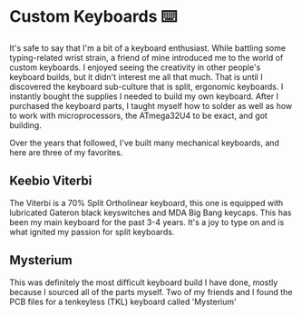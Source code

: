 # Custom Keyboards ⌨️
It's safe to say that I'm a bit of a keyboard enthusiast. 
While battling some typing-related wrist strain, a friend of mine introduced me to the world of custom keyboards.
I enjoyed seeing the creativity in other people's keyboard builds, but it didn't interest me all that much.
That is until I discovered the keyboard sub-culture that is split, ergonomic keyboards. 
I instantly bought the supplies I needed to build my own keyboard.
After I purchased the keyboard parts, I taught myself how to solder as well as how to work with microprocessors, the ATmega32U4 to be exact, and got building.

Over the years that followed, I've built many mechanical keyboards, and here are three of my favorites.

## Keebio Viterbi
The Viterbi is a 70% Split Ortholinear keyboard, 
this one is equipped with lubricated Gateron black keyswitches and MDA Big Bang keycaps.
This has been my main keyboard for the past 3-4 years. 
It's a joy to type on and is what ignited my passion for split keyboards.

## Mysterium
This was definitely the most difficult keyboard build I have done, mostly because I sourced all of the parts myself. 
Two of my friends and I found the PCB files for a tenkeyless (TKL) keyboard called 'Mysterium'
